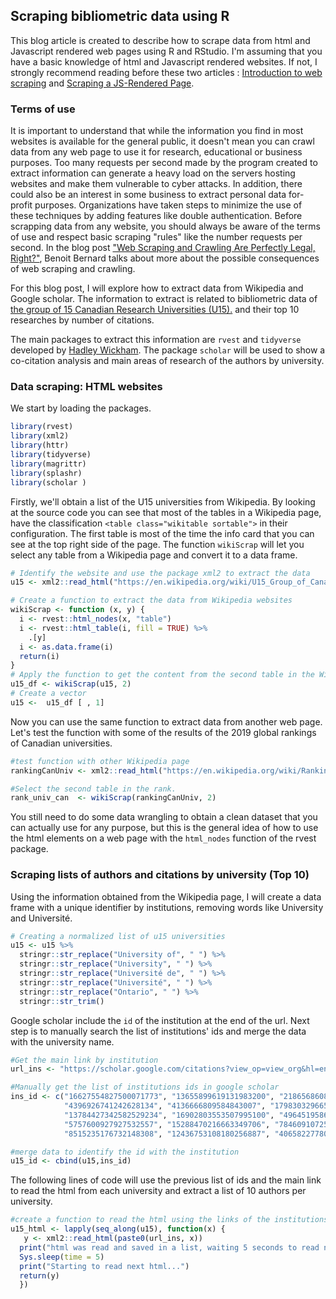 ## Scraping bibliometric data using R

This blog article is created to describe how to scrape data from html and Javascript rendered web pages using R and RStudio. I'm assuming that you have a basic knowledge of html and Javascript rendered websites. If not, I strongly recommend reading before these two articles : [Introduction to web scraping](https://data-lessons.github.io/library-webscraping-DEPRECATED/02-csssel/) and [Scraping a JS-Rendered Page](`https://stanford.edu/~mgorkove/cgi-bin/rpython_tutorials/Scraping_a_Webpage_Rendered_by_Javascript_Using_Python.php).

### Terms of use

It is important to understand that while the information you find in most websites is available for the general public, it doesn't mean you can crawl data from any web page to use it for research, educational or business purposes. Too many requests per second made by the program created to extract information can generate a heavy load on the servers hosting websites and make them vulnerable to cyber attacks.  In addition, there could also be an interest in some business to extract personal data for-profit purposes. Organizations have taken steps to minimize the use of these techniques by adding features like double authentication. Before scrapping data from any website, you should always be aware of the terms of use and respect basic scraping "rules" like the number requests per second. In the blog post ["Web Scraping and Crawling Are Perfectly Legal, Right?"](https://benbernardblog.com/web-scraping-and-crawling-are-perfectly-legal-right), Benoit Bernard talks about more about the possible consequences of web scraping and crawling.  

For this blog post, I will explore how to extract data from Wikipedia and Google scholar. The information to extract is related to bibliometric data of [the group of 15 Canadian Research Universities (U15).](https://en.wikipedia.org/wiki/U15_Group_of_Canadian_Research_Universities) and their top 10 researches by number of citations.

The main packages to extract this information are `rvest` and `tidyverse` developed by [Hadley Wickham](https://cran.r-project.org/web/checks/check_results_hadley_at_rstudio.com.html]).  The package `scholar` will be used to show a co-citation analysis and main areas of research of the authors by university.

### Data scraping: HTML websites

We start by loading the packages.
``` r
library(rvest)
library(xml2)
library(httr)
library(tidyverse)
library(magrittr)
library(splashr)
library(scholar )
```

Firstly, we'll obtain a list of the U15 universities from Wikipedia. By looking at the source code you can see that most of the tables in a Wikipedia page, have the classification `<table class="wikitable sortable">` in their configuration. The first table is most of the time the info card that you can see at the top right side of the page. The function `wikiScrap` will let you select any table from a Wikipedia page and convert it to a data frame. 

``` r
# Identify the website and use the package xml2 to extract the data
u15 <- xml2::read_html("https://en.wikipedia.org/wiki/U15_Group_of_Canadian_Research_Universities")

# Create a function to extract the data from Wikipedia websites
wikiScrap <- function (x, y) {
  i <- rvest::html_nodes(x, "table")
  i <- rvest::html_table(i, fill = TRUE) %>%
    .[y]
  i <- as.data.frame(i)
  return(i)
}
# Apply the function to get the content from the second table in the Wikipedia page
u15_df <- wikiScrap(u15, 2)
# Create a vector
u15 <-  u15_df [ , 1]
```

Now you can use the same function to extract data from another web page. Let's test the function with some of the results of the 2019 global rankings of Canadian universities.

``` r
#test function with other Wikipedia page
rankingCanUniv <- xml2::read_html("https://en.wikipedia.org/wiki/Rankings_of_universities_in_Canada")

#Select the second table in the rank.
rank_univ_can  <- wikiScrap(rankingCanUniv, 2)
```

You still need to do some data wrangling to obtain a clean dataset that you can actually use for any purpose, but this is the general idea of how to use the html elements on a web page with the `html_nodes` function of the rvest package.

### Scraping lists of authors and citations by university (Top 10)

Using the information obtained from the Wikipedia page, I will create a data frame with a unique identifier by institutions, removing words like University and Université.

``` r
# Creating a normalized list of u15 universities
u15 <- u15 %>% 
  stringr::str_replace("University of", " ") %>% 
  stringr::str_replace("University", " ") %>% 
  stringr::str_replace("Université de", " ") %>% 
  stringr::str_replace("Université", " ") %>% 
  stringr::str_replace("Ontario", " ") %>% 
  stringr::str_trim()
```

Google scholar include the `id` of the institution at the end of the url. Next step is to manually search the list of institutions' ids and merge the data with the university name.  

``` r
#Get the main link by institution
url_ins <- "https://scholar.google.com/citations?view_op=view_org&hl=en&org="

#Manually get the list of institutions ids in google scholar
ins_id <- c("16627554827500071773", "13655899619131983200", "2186568608501296974",
            "4396926741242628134", "4136666809584843007", "17983032966567625180", 
            "13784427342582529234", "16902803553507995100", "4964519586676348649",
            "5757600927927532557", "15288470216663349706", "7846091072518378427",
            "8515235176732148308", "12436753108180256887", "4065822778065209794")

#merge data to identify the id with the institution
u15_id <- cbind(u15,ins_id)

````

The following lines of code will use the previous list of ids and the main link to read the html from each university and extract a list of 10 authors per university.

``` r
#create a function to read the html using the links of the institutions
u15_html <- lapply(seq_along(u15), function(x) {
   y <- xml2::read_html(paste0(url_ins, x))
  print("html was read and saved in a list, waiting 5 seconds to read next html...")
  Sys.sleep(time = 5)
  print("Starting to read next html...")
  return(y)
  })
```
